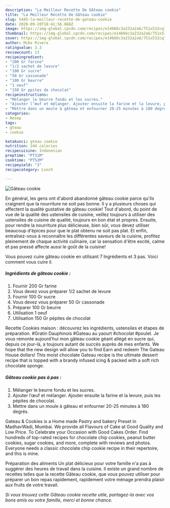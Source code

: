 ```yaml
---
description: "La Meilleur Recette De Gâteau cookie"
title: "La Meilleur Recette De Gâteau cookie"
slug: 5445-la-meilleur-recette-de-gateau-cookie
date: 2020-09-20T18:41:56.668Z
image: https://img-global.cpcdn.com/recipes/e14666c3a232a2a6/751x532cq70/gateau-cookie-photo-principale-de-la-recette.jpg
thumbnail: https://img-global.cpcdn.com/recipes/e14666c3a232a2a6/751x532cq70/gateau-cookie-photo-principale-de-la-recette.jpg
cover: https://img-global.cpcdn.com/recipes/e14666c3a232a2a6/751x532cq70/gateau-cookie-photo-principale-de-la-recette.jpg
author: Mike Rivera
ratingvalue: 3.3
reviewcount: 13
recipeingredient:
- "200 Gr farine"
- "1/2 sachet de levure"
- "100 Gr sucre"
- "50 Gr cassonade"
- "100 Gr beurre"
- "1 oeuf"
- "150 Gr ppites de chocolat"
recipeinstructions:
- "Mélanger le beurre fondu et les sucres."
- "Ajouter l’œuf et mélanger. Ajouter ensuite la farine et la levure, puis les pépites de chocolat."
- "Mettre dans un moule à gâteau et enfourner 20-25 minutes à 180 degrés."
categories:
- Resep
tags:
- gteau
- cookie

katakunci: gteau cookie 
nutrition: 244 calories
recipecuisine: Indonesian
preptime: "PT31M"
cooktime: "PT52M"
recipeyield: "3"
recipecategory: Lunch

---
```



![Gâteau cookie](https://img-global.cpcdn.com/recipes/e14666c3a232a2a6/751x532cq70/gateau-cookie-photo-principale-de-la-recette.jpg)

En général, les gens ont d'abord abandonné gâteau cookie parce qu'ils craignent que la nourriture ne soit pas bonne. Il y a plusieurs choses qui affectent la qualité gustative de gâteau cookie! Tout d'abord, du point de vue de la qualité des ustensiles de cuisine, veillez toujours à utiliser des ustensiles de cuisine de qualité, toujours en bon état et propres. Ensuite, pour rendre la nourriture plus délicieuse, bien sûr, vous devez utiliser beaucoup d'épices pour que le plat obtenu ne soit pas plat. Et enfin, entraînez-vous à reconnaître les différentes saveurs de la cuisine, profitez pleinement de chaque activité culinaire, car la sensation d'être excité, calme et pas pressé affecte aussi le goût de la cuisine!

<!--inarticleads1-->

Vous pouvez cuire gâteau cookie en utilisant 7 Ingrédients et 3 pas. Voici comment vous cuire il.

##### Ingrédients de gâteau cookie :

1. Fournir 200 Gr farine
1. Vous devez vous préparer 1/2 sachet de levure
1. Fournir 100 Gr sucre
1. Vous devez vous préparer 50 Gr cassonade
1. Préparer 100 Gr beurre
1. Utilisation 1 oeuf
1. Utilisation 150 Gr pépites de chocolat


Recette Cookies maison : découvrez les ingrédients, ustensiles et étapes de préparation. #Gratin Dauphinois #Gateau au yaourt #chocolat #poulet. Je vous remonte aujourd&#39;hui mon gâteau cookie géant allégé en sucre qui, depuis ce jour-là, a toujours autant de succès auprès de mes enfants. We hope that the new design will allow you to find Earn and redeem The Gateau House dollars! This moist chocolate Gateau recipe is the ultimate dessert recipe that is topped with a brandy infused icing &amp; packed with a soft rich chocolate sponge. 

<!--inarticleads2-->

##### Gâteau cookie pas à pas :

1. Mélanger le beurre fondu et les sucres.
1. Ajouter l’œuf et mélanger. Ajouter ensuite la farine et la levure, puis les pépites de chocolat.
1. Mettre dans un moule à gâteau et enfourner 20-25 minutes à 180 degrés.


Gateau &amp; Cookies is a Home made Pastry and bakery Preset in MadhavWadi, Mumbai. We provide all Flavours of Cake at Good Quality and Low Price. To Celebrate your Occasion with Good Cakes Order. Find hundreds of top-rated recipes for chocolate chip cookies, peanut butter cookies, sugar cookies, and more, complete with reviews and photos. Everyone needs a classic chocolate chip cookie recipe in their repertoire, and this is mine. 

<!--inarticleads1-->

<p>
Préparation des aliments Un plat délicieux pour votre famille n'a pas à suggérer des heures de travail dans la cuisine. Il existe un grand nombre de recettes telles que la recette Gâteau cookie, que vous pouvez utiliser pour préparer un bon repas rapidement, rapidement votre ménage prendra plaisir aux fruits de votre travail.
</p>

<p>
<i>Si vous trouvez cette Gâteau cookie recette utile, partagez-la avec vos bons amis ou votre famille, merci et bonne chance.</i>
</p>
